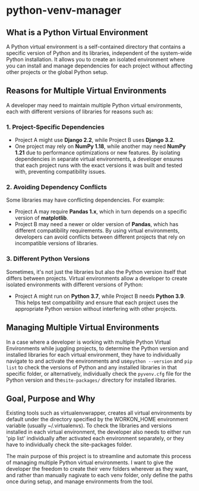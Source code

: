 # python-venv-manager

## What is a Python Virtual Environment
A Python virtual environment is a self-contained directory that contains a specific version of Python and its libraries, independent of the system-wide Python installation. 
It allows you to create an isolated environment where you can install and manage dependencies for each project without affecting other projects or the global Python setup.

## Reasons for Multiple Virtual Environments
A developer may need to maintain multiple Python virtual environments, each with different versions of libraries for reasons such as:

### 1. **Project-Specific Dependencies**
- Project A might use **Django 2.2**, while Project B uses **Django 3.2**.
- One project may rely on **NumPy 1.18**, while another may need **NumPy 1.21** due to performance optimizations or new features.
By isolating dependencies in separate virtual environments, a developer ensures that each project runs with the exact versions it was built and tested with, preventing compatibility issues.

### 2. **Avoiding Dependency Conflicts**
Some libraries may have conflicting dependencies. For example:
- Project A may require **Pandas 1.x**, which in turn depends on a specific version of **matplotlib**.
- Project B may need a newer or older version of **Pandas**, which has different compatibility requirements.
By using virtual environments, developers can avoid conflicts between different projects that rely on incompatible versions of libraries.

### **3. Different Python Versions**
Sometimes, it's not just the libraries but also the Python version itself that differs between projects. Virtual environments allow a developer to create isolated environments with different versions of Python:
- Project A might run on **Python 3.7**, while Project B needs **Python 3.9**.
This helps test compatibility and ensure that each project uses the appropriate Python version without interfering with other projects.

## Managing Multiple Virtual Environments
In a case where a developer is working with multiple Python Virtual Environments while juggling projects, to determine the Python version and installed libraries for each virtual environment, 
they have to individually navigate to and activate the environments and use`python --version` and `pip list` to check the versions of Python and any installed libraries in that specific folder, or 
alternatively, individually check the `pyvenv.cfg` file for the Python version and the`site-packages/` directory for installed libraries.

## Goal, Purpose and Why
Existing tools such as virtualenvwrapper, creates all virtual environments by default under the directory specified by the WORKON_HOME environment variable (usually ~/.virtualenvs).
To check the libraries and versions installed in each virtual environment, the developer also needs to either run 'pip list' individually after activated each environment separately, or
they have to individually check the site-packages folder.

The main purpose of this project is to streamline and automate this process of managing multiple Python virtual environments.
I want to give the developer the freedom to create their venv folders wherever as they want, and rather than manually nagivate to each venv folder, 
only define the paths once during setup, and manage environments from the tool.
